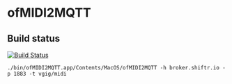 # ofMIDI2MQTT

## Build status
[![Build Status](https://travis-ci.com/thomasgeissl/ofMIDI2MQTT.svg?branch=master)](https://travis-ci.com/thomasgeissl/ofMIDI2MQTT)


`./bin/ofMIDI2MQTT.app/Contents/MacOS/ofMIDI2MQTT -h broker.shiftr.io -p 1883 -t vgig/midi`